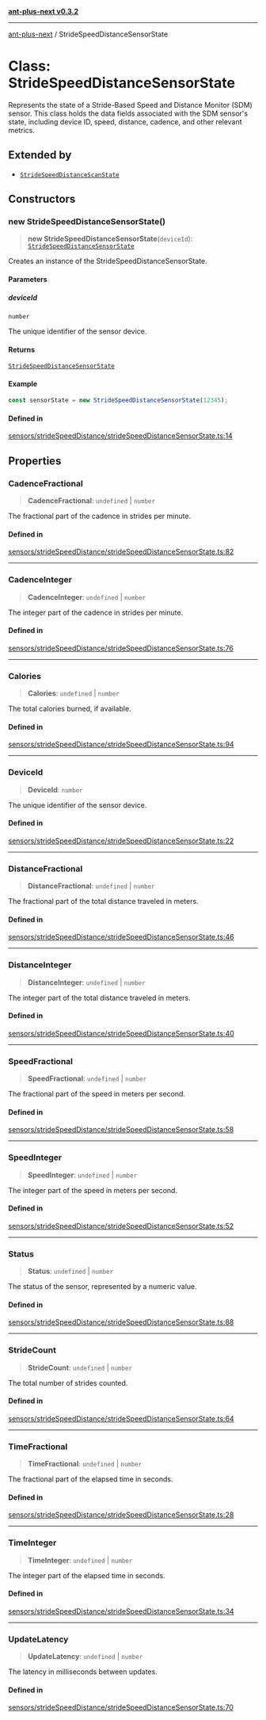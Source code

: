 [**ant-plus-next v0.3.2**](../README.md)

***

[ant-plus-next](../README.md) / StrideSpeedDistanceSensorState

# Class: StrideSpeedDistanceSensorState

Represents the state of a Stride-Based Speed and Distance Monitor (SDM) sensor.
This class holds the data fields associated with the SDM sensor's state, including device ID,
speed, distance, cadence, and other relevant metrics.

## Extended by

- [`StrideSpeedDistanceScanState`](StrideSpeedDistanceScanState.md)

## Constructors

### new StrideSpeedDistanceSensorState()

> **new StrideSpeedDistanceSensorState**(`deviceId`): [`StrideSpeedDistanceSensorState`](StrideSpeedDistanceSensorState.md)

Creates an instance of the StrideSpeedDistanceSensorState.

#### Parameters

##### deviceId

`number`

The unique identifier of the sensor device.

#### Returns

[`StrideSpeedDistanceSensorState`](StrideSpeedDistanceSensorState.md)

#### Example

```ts
const sensorState = new StrideSpeedDistanceSensorState(12345);
```

#### Defined in

[sensors/strideSpeedDistance/strideSpeedDistanceSensorState.ts:14](https://github.com/Benjamin-Stefan/ant-plus-next/blob/c98e5e404c47b4703ad614bf119e7be885968f1a/src/sensors/strideSpeedDistance/strideSpeedDistanceSensorState.ts#L14)

## Properties

### CadenceFractional

> **CadenceFractional**: `undefined` \| `number`

The fractional part of the cadence in strides per minute.

#### Defined in

[sensors/strideSpeedDistance/strideSpeedDistanceSensorState.ts:82](https://github.com/Benjamin-Stefan/ant-plus-next/blob/c98e5e404c47b4703ad614bf119e7be885968f1a/src/sensors/strideSpeedDistance/strideSpeedDistanceSensorState.ts#L82)

***

### CadenceInteger

> **CadenceInteger**: `undefined` \| `number`

The integer part of the cadence in strides per minute.

#### Defined in

[sensors/strideSpeedDistance/strideSpeedDistanceSensorState.ts:76](https://github.com/Benjamin-Stefan/ant-plus-next/blob/c98e5e404c47b4703ad614bf119e7be885968f1a/src/sensors/strideSpeedDistance/strideSpeedDistanceSensorState.ts#L76)

***

### Calories

> **Calories**: `undefined` \| `number`

The total calories burned, if available.

#### Defined in

[sensors/strideSpeedDistance/strideSpeedDistanceSensorState.ts:94](https://github.com/Benjamin-Stefan/ant-plus-next/blob/c98e5e404c47b4703ad614bf119e7be885968f1a/src/sensors/strideSpeedDistance/strideSpeedDistanceSensorState.ts#L94)

***

### DeviceId

> **DeviceId**: `number`

The unique identifier of the sensor device.

#### Defined in

[sensors/strideSpeedDistance/strideSpeedDistanceSensorState.ts:22](https://github.com/Benjamin-Stefan/ant-plus-next/blob/c98e5e404c47b4703ad614bf119e7be885968f1a/src/sensors/strideSpeedDistance/strideSpeedDistanceSensorState.ts#L22)

***

### DistanceFractional

> **DistanceFractional**: `undefined` \| `number`

The fractional part of the total distance traveled in meters.

#### Defined in

[sensors/strideSpeedDistance/strideSpeedDistanceSensorState.ts:46](https://github.com/Benjamin-Stefan/ant-plus-next/blob/c98e5e404c47b4703ad614bf119e7be885968f1a/src/sensors/strideSpeedDistance/strideSpeedDistanceSensorState.ts#L46)

***

### DistanceInteger

> **DistanceInteger**: `undefined` \| `number`

The integer part of the total distance traveled in meters.

#### Defined in

[sensors/strideSpeedDistance/strideSpeedDistanceSensorState.ts:40](https://github.com/Benjamin-Stefan/ant-plus-next/blob/c98e5e404c47b4703ad614bf119e7be885968f1a/src/sensors/strideSpeedDistance/strideSpeedDistanceSensorState.ts#L40)

***

### SpeedFractional

> **SpeedFractional**: `undefined` \| `number`

The fractional part of the speed in meters per second.

#### Defined in

[sensors/strideSpeedDistance/strideSpeedDistanceSensorState.ts:58](https://github.com/Benjamin-Stefan/ant-plus-next/blob/c98e5e404c47b4703ad614bf119e7be885968f1a/src/sensors/strideSpeedDistance/strideSpeedDistanceSensorState.ts#L58)

***

### SpeedInteger

> **SpeedInteger**: `undefined` \| `number`

The integer part of the speed in meters per second.

#### Defined in

[sensors/strideSpeedDistance/strideSpeedDistanceSensorState.ts:52](https://github.com/Benjamin-Stefan/ant-plus-next/blob/c98e5e404c47b4703ad614bf119e7be885968f1a/src/sensors/strideSpeedDistance/strideSpeedDistanceSensorState.ts#L52)

***

### Status

> **Status**: `undefined` \| `number`

The status of the sensor, represented by a numeric value.

#### Defined in

[sensors/strideSpeedDistance/strideSpeedDistanceSensorState.ts:88](https://github.com/Benjamin-Stefan/ant-plus-next/blob/c98e5e404c47b4703ad614bf119e7be885968f1a/src/sensors/strideSpeedDistance/strideSpeedDistanceSensorState.ts#L88)

***

### StrideCount

> **StrideCount**: `undefined` \| `number`

The total number of strides counted.

#### Defined in

[sensors/strideSpeedDistance/strideSpeedDistanceSensorState.ts:64](https://github.com/Benjamin-Stefan/ant-plus-next/blob/c98e5e404c47b4703ad614bf119e7be885968f1a/src/sensors/strideSpeedDistance/strideSpeedDistanceSensorState.ts#L64)

***

### TimeFractional

> **TimeFractional**: `undefined` \| `number`

The fractional part of the elapsed time in seconds.

#### Defined in

[sensors/strideSpeedDistance/strideSpeedDistanceSensorState.ts:28](https://github.com/Benjamin-Stefan/ant-plus-next/blob/c98e5e404c47b4703ad614bf119e7be885968f1a/src/sensors/strideSpeedDistance/strideSpeedDistanceSensorState.ts#L28)

***

### TimeInteger

> **TimeInteger**: `undefined` \| `number`

The integer part of the elapsed time in seconds.

#### Defined in

[sensors/strideSpeedDistance/strideSpeedDistanceSensorState.ts:34](https://github.com/Benjamin-Stefan/ant-plus-next/blob/c98e5e404c47b4703ad614bf119e7be885968f1a/src/sensors/strideSpeedDistance/strideSpeedDistanceSensorState.ts#L34)

***

### UpdateLatency

> **UpdateLatency**: `undefined` \| `number`

The latency in milliseconds between updates.

#### Defined in

[sensors/strideSpeedDistance/strideSpeedDistanceSensorState.ts:70](https://github.com/Benjamin-Stefan/ant-plus-next/blob/c98e5e404c47b4703ad614bf119e7be885968f1a/src/sensors/strideSpeedDistance/strideSpeedDistanceSensorState.ts#L70)
